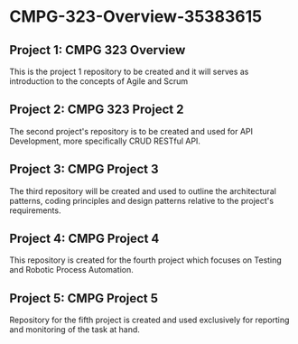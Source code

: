 # CMPG-323-Overview-35383615

## Project 1: CMPG 323 Overview 
This is the project 1 repository to be created and it will serves as introduction to the concepts of Agile and Scrum

## Project 2: CMPG 323 Project 2 
The second project's repository is to be created and used for API Development, more specifically CRUD RESTful API.

## Project 3: CMPG Project 3
The third repository will be created and used to outline the architectural patterns, coding principles and design patterns relative to the project's requirements.

## Project 4: CMPG Project 4
This repository is created for the fourth project which focuses on Testing and Robotic Process Automation.

## Project 5: CMPG Project 5
Repository for the fifth project is created and used exclusively for reporting and monitoring of the task at hand.
